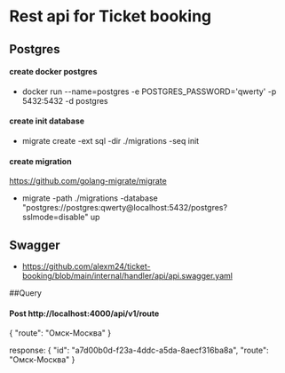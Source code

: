 # Rest api for Ticket booking

## Postgres

#### create docker postgres
- docker run --name=postgres -e POSTGRES_PASSWORD='qwerty' -p 5432:5432 -d postgres

#### create init database
- migrate create -ext sql -dir ./migrations -seq init

#### create migration
https://github.com/golang-migrate/migrate
- migrate -path ./migrations -database "postgres://postgres:qwerty@localhost:5432/postgres?sslmode=disable" up

## Swagger
- https://github.com/alexm24/ticket-booking/blob/main/internal/handler/api/api.swagger.yaml

##Query 
#### Post http://localhost:4000/api/v1/route
{
"route": "Омск-Москва"
}

response:
{
"id": "a7d00b0d-f23a-4ddc-a5da-8aecf316ba8a",
"route": "Омск-Москва"
}